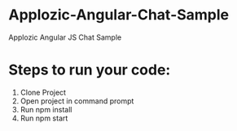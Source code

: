 # Applozic-Angular-Chat-Sample
Applozic Angular JS Chat Sample


# Steps to run your code:
1. Clone Project
2. Open project in command prompt
3. Run npm install
4. Run npm start

